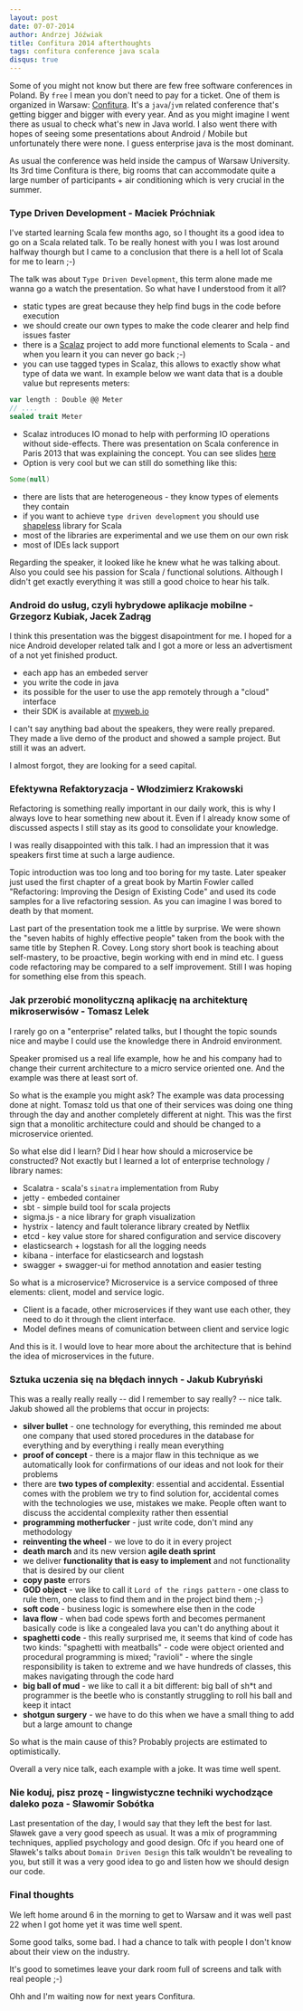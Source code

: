 ```yaml
---
layout: post
date: 07-07-2014
author: Andrzej Jóźwiak
title: Confitura 2014 afterthoughts
tags: confitura conference java scala
disqus: true
---
```


Some of you might not know but there are few free software conferences in Poland. By `free` I mean you don't need to pay for a ticket. One of them is organized in Warsaw: [Confitura](http://confitura.pl). It's a `java`/`jvm` related conference that's getting bigger and bigger with every year. And as you might imagine I went there as usual to check what's new in Java world. I also went there with hopes of seeing some presentations about Android / Mobile but unfortunately there were none. I guess enterprise java is the most dominant.

As usual the conference was held inside the campus of Warsaw University. Its 3rd time Confitura is there, big rooms that can accommodate quite a large number of participants + air conditioning which is very crucial in the summer.

### Type Driven Development - Maciek Próchniak

I've started learning Scala few months ago, so I thought its a good idea to go on a Scala related talk. To be really honest with you I was lost around halfway thourgh but I came to a conclusion that there is a hell lot of Scala for me to learn ;-)

The talk was about `Type Driven Development`, this term alone made me wanna go a watch the presentation. So what have I understood from it all?

* static types are great because they help find bugs in the code before execution
* we should create our own types to make the code clearer and help find issues faster
* there is a [Scalaz](https://github.com/scalaz/scalaz) project to add more functional elements to Scala - and when you learn it you can never go back ;-)
* you can use tagged types in Scalaz, this allows to exactly show what type of data we want. In example below we want data that is a double value but represents meters:
```scala
var length : Double @@ Meter
// ....
sealed trait Meter
```
* Scalaz introduces IO monad to help with performing IO operations without side-effects. There was presentation on Scala conference in Paris 2013 that was explaining the concept. You can see slides [here](http://blog.higher-order.com/assets/scalaio.pdf)
* Option is very cool but we can still do something like this:
```scala
Some(null)
```
* there are lists that are heterogeneous - they know types of elements they contain
* if you want to achieve `type driven development` you should use [shapeless](https://github.com/milessabin/shapeless) library for Scala
* most of the libraries are experimental and we use them on our own risk
* most of IDEs lack support

Regarding the speaker, it looked like he knew what he was talking about. Also you could see his passion for Scala / functional solutions. Although I didn't get exactly everything it was still a good choice to hear his talk.

### Android do usług, czyli hybrydowe aplikacje mobilne - Grzegorz Kubiak, Jacek Zadrąg

I think this presentation was the biggest disapointment for me. I hoped for a nice Android developer related talk and I got a more or less an advertisment of a not yet finished product.

* each app has an embeded server
* you write the code in java
* its possible for the user to use the app remotely through a "cloud" interface
* their SDK is available at [myweb.io](http://myweb.io)

I can't say anything bad about the speakers, they were really prepared. They made a live demo of the product and showed a sample project. But still it was an advert.

I almost forgot, they are looking for a seed capital.

### Efektywna Refaktoryzacja - Włodzimierz Krakowski

Refactoring is something really important in our daily work, this is why I always love to hear something new about it. Even if I already know some of discussed aspects I still stay as its good to consolidate your knowledge.

I was really disappointed with this talk. I had an impression that it was speakers first time at such a large audience.

Topic introduction was too long and too boring for my taste. Later speaker just used the first chapter of a great book by Martin Fowler called "Refactoring: Improving the Design of Existing Code" and used its code samples for a live refactoring session. As you can imagine I was bored to death by that moment.

Last part of the presentation took me a little by surprise. We were shown the "seven habits of highly effective people" taken from the book with the same title by Stephen R. Covey. Long story short book is teaching about self-mastery, to be proactive, begin working with end in mind etc. I guess code refactoring may be compared to a self improvement. Still I was hoping for something else from this speach.

### Jak przerobić monolityczną aplikację na architekturę mikroserwisów - Tomasz Lelek

I rarely go on a "enterprise" related talks, but I thought the topic sounds nice and maybe I could use the knowledge there in Android environment.

Speaker promised us a real life example, how he and his company had to change their current architecture to a micro service oriented one. And the example was there at least sort of.

So what is the example you might ask? The example was data processing done at night. Tomasz told us that one of their services was doing one thing through the day and another completely different at night. This was the first sign that a monolitic architecture could and should be changed to a microservice oriented.

So what else did I learn? Did I hear how should a microservice be constructed? Not exactly but I learned a lot of enterprise technology / library names:

* Scalatra - scala's `sinatra` implementation from Ruby
* jetty - embeded container
* sbt - simple build tool for scala projects
* sigma.js - a nice library for graph visualization
* hystrix - latency and fault tolerance library created by Netflix
* etcd - key value store for shared configuration and service discovery
* elasticsearch + logstash for all the logging needs
* kibana - interface for elasticsearch and logstash
* swagger + swagger-ui for method annotation and easier testing

So what is a microservice? Microservice is a service composed of three elements: client, model and service logic.

* Client is a facade, other microservices if they want use each other, they need to do it through the client interface.
* Model defines means of comunication between client and service logic

And this is it. I would love to hear more about the architecture that is behind the idea of microservices in the future.

### Sztuka uczenia się na błędach innych - Jakub Kubryński

This was a really really really -- did I remember to say really? -- nice talk. Jakub showed all the problems that occur in projects:

* **silver bullet** - one technology for everything, this reminded me about one company that used stored procedures in the database for everything and by everything i really mean everything
* **proof of concept** - there is a major flaw in this technique as we automatically look for confirmations of our ideas and not look for their problems
* there are **two types of complexity**: essential and accidental. Essential comes with the problem we try to find solution for, accidental comes with the technologies we use, mistakes we make. People often want to discuss the accidental complexity rather then essential
* **programming motherfucker** - just write code, don't mind any methodology
* **reinventing the wheel** - we love to do it in every project
* **death march** and its new version **agile death sprint**
* we deliver **functionality that is easy to implement** and not functionality that is desired by our client
* **copy paste** errors
* **GOD object** - we like to call it `Lord of the rings pattern` - one class to rule them, one class to find them and in the project bind them ;-)
* **soft code** - business logic is somewhere else then in the code
* **lava flow** - when bad code spews forth and becomes permanent basically code is like a congealed lava you can't do anything about it
* **spaghetti code** - this really surprised me, it seems that kind of code has two kinds: "spaghetti with meatballs" - code were object oriented and procedural programming is mixed; "ravioli" - where the single responsibility is taken to extreme and we have hundreds of classes, this makes navigating through the code hard
* **big ball of mud** - we like to call it a bit different: big ball of sh*t and programmer is the beetle who is constantly struggling to roll his ball and keep it intact
* **shotgun surgery** - we have to do this when we have a small thing to add but a large amount to change

So what is the main cause of this? Probably projects are estimated to optimistically.

Overall a very nice talk, each example with a joke. It was  time well spent.

### Nie koduj, pisz prozę - lingwistyczne techniki wychodzące daleko poza - Sławomir Sobótka

Last presentation of the day, I would say that they left the best for last. Sławek gave a very good speech as usual. It was a mix of programming techniques, applied psychology and good design. Ofc if you heard one of Sławek's talks about `Domain Driven Design` this talk wouldn't be revealing to you, but still it was a very good idea to go and listen how we should design our code.

### Final thoughts

We left home around 6 in the morning to get to Warsaw and it was well past 22 when I got home yet it was time well spent.

Some good talks, some bad. I had a chance to talk with people I don't know about their view on the industry.

It's good to sometimes leave your dark room full of screens and talk with real people ;-)

Ohh and I'm waiting now for next years Confitura.

